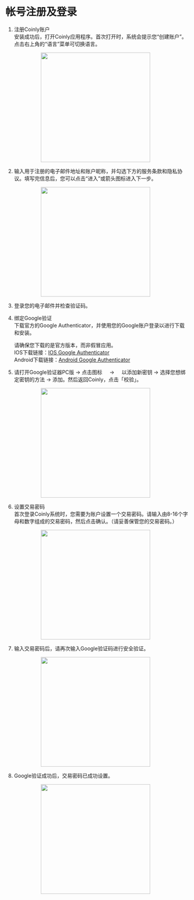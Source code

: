 # 帐号注册及登录

1. 注册Coinly账户 <br>
   安装成功后，打开Coinly应用程序。首次打开时，系统会提示您“创建账户”。点击右上角的“语言”菜单可切换语言。

   <figure>
     <img 
          style="margin-left: 33px;display: block;"
          src="../images/create_username.png"
          width="300"
          height="auto"
     >
   </figure>

2. 输入用于注册的电子邮件地址和账户昵称，并勾选下方的服务条款和隐私协议。填写完信息后，您可以点击“进入”或箭头图标进入下一步。

   <figure>
     <img 
          style="margin-left: 33px;display: block;"
          src="../images/xieyi.png"
          width="300"
          height="auto"
     >
   </figure>

3. 登录您的电子邮件并检查验证码。

4. 绑定Google验证<br>
   下载官方的Google Authenticator，并使用您的Google账户登录以进行下载和安装。

   请确保您下载的是官方版本，而非假冒应用。<br>
   IOS下载链接：[IOS Google Authenticator](https://apps.apple.com/hk/app/google-authenticator/id388497605)<br>
   Android下载链接：[Android Google Authenticator](https://play.google.com/store/search?q=%E8%B0%B7%E6%AD%8C%E7%99%BB%E5%BD%95%E5%99%A8&c=apps)<br>

5. 请打开Google验证器PC版 -> 点击图标<img src="../images/qianbi_01.png" alt="" data-size="line" width="20" height="15">-><img src="../images/tianjia_01.png" alt="" data-size="line" width="20" height="15"  >以添加新密钥 -> 选择您想绑定密钥的方法 -> 添加。然后返回Coinly，点击「校验」。<br>

   <figure>
     <img 
          style="margin-left: 33px;display: block;"
          src="../images/yzq.png"
          width="300"
          height="auto"
     >
   </figure>

6. 设置交易密码 <br>
   首次登录Coinly系统时，您需要为账户设置一个交易密码。请输入由8-16个字母和数字组成的交易密码，然后点击确认。（请妥善保管您的交易密码。）<br>

   <figure>
     <img 
          style="margin-left: 33px;display: block;"
          src="../images/zhifu_pwd.png"
          width="300"
          height="auto"
     >
   </figure>

7. 输入交易密码后，请再次输入Google验证码进行安全验证。<br>

   <figure>
     <img 
          style="margin-left: 33px;display: block;"
          src="../images/guge_code.png"
          width="300"
          height="auto"
     >
   </figure>

8. Google验证成功后，交易密码已成功设置。<br>

   <figure>
     <img 
          style="margin-left: 33px;display: block;"
          src="../images/create_td.png"
          width="300"
          height="auto"
     >
   </figure>
